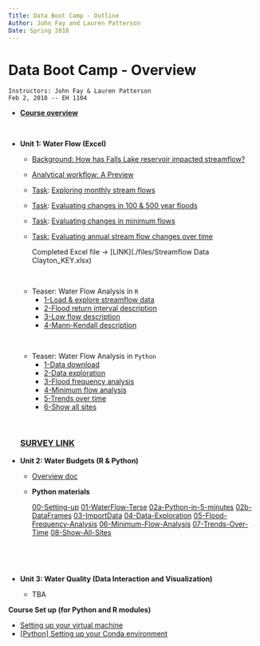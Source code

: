```yaml
---
Title: Data Boot Camp - Outline
Author: John Fay and Lauren Patterson
Date: Spring 2018
---
```


# Data Boot Camp - Overview

```
Instructors: John Fay & Lauren Patterson
Feb 2, 2018 -- EH 1104
```


* [**Course overview**](./README.html)

  ​

* **Unit 1: Water Flow (Excel)**

  * [Background: How has Falls Lake reservoir impacted streamflow?](./Streamflow_Intro.html#header-n4)

  * [Analytical workflow: A Preview](./Streamflow_Intro.html#header-n14)

  * <u>Task</u>: [Exploring monthly stream flows](./Streamflow_Task1.html)

  * <u>Task</u>: [Evaluating changes in 100 & 500 year floods](./Streamflow_Task2.html)

  * <u>Task</u>: [Evaluating changes in minimum flows](./Streamflow_Task3.html)

  * <u>Task:</u> [Evaluating annual stream flow changes over time](./Streamflow_Task4.html)

    Completed Excel file -> [LINK](./files/Streamflow Data Clayton_KEY.xlsx)

  ​

  * Teaser: Water Flow Analysis in `R`
    * [1-Load & explore streamflow data](./r/LoadStreamflowDescription.html)
    * [2-Flood return interval description](./r/Flood_RI_Description.html)
    * [3-Low flow description](./r/LowFlowDescription.html)
    * [4-Mann-Kendall description](./r/MannKendall_Description.html)

  ​

  * Teaser: Water Flow Analysis in `Python`
    * [1-Data download](./python/Python-01-ImportData.html)
    * [2-Data exploration](./python/Python-02-Data-Exploration.html)
    * [3-Flood frequency analysis](./python/Python-03-Flood-Frequency-Analysis.html)
    * [4-Minimum flow analysis](./python/Python-04-Minimum-Flow-Analysis.html)
    * [5-Trends over time](./python/Python-05-Trends-Over-Time.html)
    * [6-Show all sites](./python/Python-06-Show-All-Sites.html)

  ​

  ### [SURVEY LINK](https://duke.qualtrics.com/jfe/form/SV_bKhIHRFGYOMOV6t)




* **Unit 2: Water Budgets (R & Python)**

  * [Overview doc](./Unit2_Schedule.html)

  * **Python materials**

    [00-Setting-up](./python2/00-Setting-up.html)
    [01-WaterFlow-Terse](./python2/01-WaterFlow-Terse.html)
    [02a-Python-in-5-minutes](./python2/02a-Python-in-5-minutes.html)
    [02b-DataFrames](./python2/02b-DataFrames.html)
    [03-ImportData](./python2/03-ImportData.html)
    [04-Data-Exploration](./python2/04-Data-Exploration.html)
    [05-Flood-Frequency-Analysis](./python2/05-Flood-Frequency-Analysis.html)
    [06-Minimum-Flow-Analysis](./python2/06-Minimum-Flow-Analysis.html)
    [07-Trends-Over-Time](./python2/07-Trends-Over-Time.html)
    [08-Show-All-Sites](./python2/08-Show-All-Sites.html)

  ​

  ​

* **Unit 3: Water Quality (Data Interaction and Visualization)**

  * TBA




**Course Set up (for Python and R modules)**

- [Setting up your virtual machine](./SettingUp_YourVirtualMachine.html)
- [[Python] Setting up your Conda environment](./SettingUp_YourCondaEnvironment.html)

